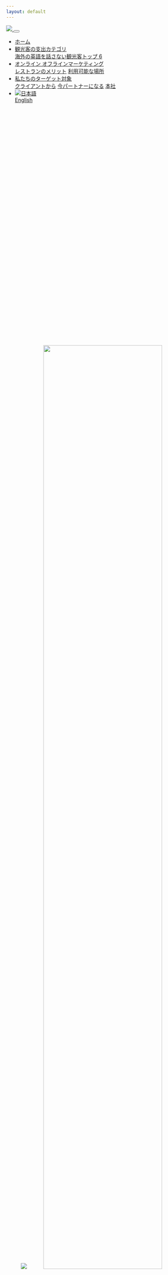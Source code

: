 ```yaml
---
layout: default
---
```

<nav class="navbar navbar-expand-md fixed-top bg-primary">
  <a href="/">
    <img src="/assets/images/logo.svg">
  </a>
  <button class="navbar-toggler navbar-toggler-right navbar-toggler navbar-toggler-right navbar-dark border-light" type="button" data-toggle="collapse" data-target="#navbarResponsive" aria-controls="navbarResponsive" aria-expanded="false" aria-label="Toggle navigation">
    <span class="navbar-toggler-icon"></span>
  </button>
  <div class="collapse navbar-collapse" id="navbarResponsive">
    <ul class="navbar-nav ml-auto">
      <li class="nav-item">
        <a class="nav-link js-smooth text-white" href="#top">ホーム</a>
      </li>
      <li class="nav-item dropdown">
        <a class="nav-item nav-link dropdown-toggle mr-md-2 text-white" href="#" id="category" data-toggle="dropdown" aria-haspopup="true" aria-expanded="false">
          観光客の支出カテゴリ
        </a>
        <div class="dropdown-menu dropdown-menu-md-right bg-black" aria-labelledby="category">
          <a class="dropdown-item text-primary js-smooth" href="#tourists-data">海外の英語を話さない観光客トップ 6</a>
        </div>
      </li>
      <li class="nav-item dropdown">
        <a class="nav-item nav-link dropdown-toggle mr-md-2 text-white" href="#" id="marketing" data-toggle="dropdown" aria-haspopup="true" aria-expanded="false">
          オンライン オフラインマーケティング
        </a>
        <div class="dropdown-menu dropdown-menu-md-right bg-black" aria-labelledby="marketing">
          <a class="dropdown-item text-primary js-smooth" href="#benefits-section">レストランのメリット</a>
          <a class="dropdown-item text-primary js-smooth" href="#locations-section">利用可能な場所</a>
        </div>
      </li>
      <li class="nav-item dropdown">
        <a class="nav-item nav-link dropdown-toggle mr-md-2 text-white" href="#" id="audience" data-toggle="dropdown" aria-haspopup="true" aria-expanded="false">
          私たちのターゲット対象
        </a>
        <div class="dropdown-menu dropdown-menu-md-right bg-black" aria-labelledby="audience">
          <a class="dropdown-item text-primary js-smooth" href="#audience-section">クライアントから</a>
          <a class="dropdown-item text-primary js-smooth" href="#contact-section">今パートナーになる</a>
          <a class="dropdown-item text-primary js-smooth" href="#headquarter-section">本社</a>
        </div>
      </li>
      <li class="nav-item dropdown">
        <a class="nav-item nav-link dropdown-toggle mr-md-2 text-white" href="#" id="language" data-toggle="dropdown" aria-haspopup="true" aria-expanded="false">
          <img src="/assets/images/japanese.svg" class="mr-2">日本語
        </a>
        <div class="dropdown-menu dropdown-menu-md-right bg-black" aria-labelledby="language">
          <a class="dropdown-item text-primary" href="/">English</a>
        </div>
      </li>
    </ul>
  </div>
</nav>
<header id="top" class="position-relative mt-5">
  <div class="bg-image bg-cover d-none d-md-block" style="background-image: url(/assets/images/banner1.png); background-position: center; height: 640px;">
  </div>
  <img src="/assets/images/banner1.png" class="w-100 d-md-none d-block">
  <img src="/assets/images/japanese_copy.svg" class="position-absolute" style="width: 80%;top: 0;right: 0;left: 0;right: 0;margin: auto;bottom: 0;">
</header>
<section id="why">
  <div class="container py-6rem">
    <h2 class="fs-46 text-center">
      なぜミスターメニュー？
    </h2>
    <p class="my-5">
      このプロダクトの成功は、コンプリート正確なデートに基づき、優れたユーザーエクスペリエンスに頼ることを確信し、レビュー、メニュー、レストランのデータの他、マッピングおよびジオロケーションサービスインフォメーションの面でアメリカ一流の戦略情報のプロバイダーと提携しています。ミスターメニューのすべてのデータは全国的に認められた一緒に配置されたデータセンターに保存され、冗長性、最適化されたユーザー接続とエクスペリエンスの両方を促進します。今後はウィーチャットペイ、アリペイの機能が含まれ、大手ライドシェアプロバイダーとのアプリ内部統合、レストラン内の注文で、持ち帰りとデリバリーの両方ができます。さらに、食事とショッピングの両方に使用できるデジタルクーポンと、アトラクション、スポーツイベント、コンサートのチケットへのアクセスを提供したいと考えています。
    </p>
    <img src="/assets/images/why.png" class="img-fluid">
  </div>
</section>
<section class="bg-light" id="tourists-data">
  <div class="container py-5 text-center py-6rem">
    <h2 class="fs-42 py-5">観光客の支出カテゴリ</h2>
    <img src="/assets/images/japanese_graph.svg" class="img-fluid">
    <h2 class="fs-42 py-5">海外の英語を話さない観光客トップ 6</h2>
    <img src="/assets/images/japanese_6-counties.png" class="img-fluid mb-5">
  </div>
</section>
<section id="marketing-section">
  <div class="container py-5 text-center py-6rem">
    <h2 class="fs-42 py-5">オンライン オフラインマーケティング</h2>
    <img src="/assets/images/marketing.png" class="img-fluid mb-5">
  </div>
</section>
<section id="marketing-section">
  <div class="container py-5 text-center py-6rem">
    <h2 class="fs-42 py-5">月間ユーザーユーザー</h2>
    <img src="/assets/images/japanese_sns_graph.png" class="img-fluid mb-5">
  </div>
</section>
<section id="benefits-section" class="bg-orange">
  <div class="container py-5 text-center py-6rem">
    <h2 class="fs-42 py-5">レストランのメリット</h2>
    <img src="/assets/images/japanese_benefits.png" class="img-fluid mb-5">
  </div>
</section>
<section id="locations-section">
  <div class="container py-5 text-center py-6rem">
    <h2 class="fs-42 pt-5">利用可能な場所</h2>
    <p class="my-5">
      私たちの最初のリリースでは、ターゲット市場はボストン、シカゴ、ロサンゼルス、ラスベガス、マイアミ、ニューヨーク、オーランド、フィラデルフィア、ソルトレイクシティ、サンディエゴ、サンフランシスコ、サンタバーバラ、シアトル、タンパ、ワシントンDC、ハワイです。 アプリが進化し、ユーザーが引き付け、ユーザーを支援できる場所を拡大します。 第2のターゲット市場は、日本から米国への訪問者です。現在年間約300万人の訪問者を訪ねるその後、他の英語圏の国々にアプリを持ち込む方法を探りたいと考えています。
    </p>
    <img src="/assets/images/japanese_locations.png" class="img-fluid mb-5">
  </div>
</section>
<section class="bg-black" id="audience-section">
  <div class="container py-5 text-center py-6rem">
    <h2 class="fs-42 pt-5 text-primary">対象ユーザー</h2>
    <p class="my-5 text-primary">
      グリーディーケットの当初のターゲット市場は中国からの外国人観光客で、現在は年間350万人の訪問者がある。 そのうち約50%が独立して手配し、旅行中にすべてのニーズを予約しています。 バックパッカーは、グリーディーケットアプリのターゲット市場です。 米国への平均旅行は14日間であり、訪問者は、通常、米国の3つの異なる都市または地域に滞在します。 16都市は年間350万人の観光客が4ヶ国語で訪れます。
    </p>
  </div>
</section>
<section id="audience-section">
  <div class="container py-5 text-center py-6rem">
    <h2 class="fs-42 pt-5">クライアントから</h2>
    <p class="text-light">私たちのクライアントはこのアプリを絶対に愛しています！</p>
    <div class="row">
      <div class="col-12 col-md-6 my-3">
        <div class="card mb-3 position-relative border-0">
          <div class="row">
            <div class="col-4">
              <img src="/assets/images/client1.png" class="card-img" alt="...">
            </div>
            <div class="col-8 text-left">
              <p class="card-text">Tグリィーディキャットは違うレストランでの注文をもっと簡単にされます。</p>
              <p class="fs-22 fc-green m-0 pc-p-absolute" style="bottom: 0;">キム・ゾア</p>
            </div>
          </div>
        </div>
      </div>
      <div class="col-12 col-md-6 my-3">
        <div class="card mb-3 position-relative border-0">
          <div class="row">
            <div class="col-4">
              <img src="/assets/images/client2.png" class="card-img" alt="...">
            </div>
            <div class="col-8 text-left">
              <p class="card-text">このアプリは私の最近のアメリカでの旅を楽にさせました。多くの異なるレストランから簡単に注文することができ、直接に翻訳翻訳してくれるのは本当に助かりました。
              </p>
              <p class="fs-22 fc-green m-0 pc-p-absolute" style="bottom: 0;">エデュアルド・ウングレアヌ</p>
            </div>
          </div>
        </div>
      </div>
      <div class="col-12 col-md-6 my-3">
        <div class="card mb-3 position-relative border-0">
          <div class="row">
            <div class="col-4">
              <img src="/assets/images/client3.png" class="card-img" alt="...">
            </div>
            <div class="col-8 text-left">
              <p class="card-text">以前レストランで食事をするのは本当に難しいです。このアプリは自分が何を尋ねようとしているのかサーバーさんに見せるだけで十分です。
              </p>
              <p class="fs-22 fc-green m-0 pc-p-absolute" style="bottom: 0;">テン・グエン</p>
            </div>
          </div>
        </div>
      </div>
      <div class="col-12 col-md-6 my-3">
        <div class="card mb-3 position-relative border-0">
          <div class="row">
            <div class="col-4">
              <img src="/assets/images/client4.png" class="card-img" alt="...">
            </div>
            <div class="col-8 text-left">
              <p class="card-text">近くのロケーションを見つけて家族と食事をするのが簡単になります。コミュニケーション機能の追加も素晴らしいです。
              </p>
              <p class="fs-22 fc-green m-0 pc-p-absolute" style="bottom: 0;">ランディ・フォー</p>
            </div>
          </div>
        </div>
      </div>
    </div>
  </div>
</section>
<section id="contact-section" class="bg-orange">
  <div class="container py-5 text-center py-6rem">
    <h2 class="fs-42 pt-5">今パートナーになる</h2>
    <p>より質の高い顧客をお見逃しなく、以下から登録してください。すぐにご連絡いたします。</p>
    <a href="https://forms.gle/B5aHcwJi6HnEzz6G8" class="btn btn-primary btn-lg text-white mt-5" target="_blank">問い合わせをする</a>
  </div>
</section>
<section id="headquarter-section">
  <div class="container py-5 text-center py-6rem">
    <h2 class="fs-42 text-white">本社</h2>
    <p class="text-white">ミスターメニューのUSA本社はフロリダ州タンパにあります。私たちのパートナーオフィスは中国の北京、韓国のソウル、日本の東京にあります。海外のチームは、翻訳とソフトウェアプログラミングのバックボーンです。ユーザーに正確な翻訳、直観的なデザイン、レスポンシブ検索、全体的な優れたエクスペリエンスを提供いたします。
    </p>
  </div>
  <div class="bg-black">
    <div class="container text-white">
      <div class="row">
        <div class="col-12 col-md-4 py-4">
          <i class="fa fa-phone pr-2"></i>電話番号：885-347-3339<br/>
          <i class="fa fa-envelope pr-2 fs-12"></i>メールアドレス：info@greedycatusa.com<br/>
          <i class="fa fa-map-marker pr-2"></i>住所：7815 N Dale Mabry Hwy suite 108, Tampa, FL 33614
        </div>
        <div class="col-12 col-md-4 py-4">
          <i class="fa fa-phone pr-2"></i>電話番号：010-53399332<br/>
          <i class="fa fa-envelope pr-2 fs-12"></i>メールアドレス：greedycat@chanmaomap.com<br/>
          <i class="fa fa-map-marker pr-2"></i>住所：Room 19F, Plaza B, Foreign Enterprise Building, Chaoyang D istrict, Beijing
        </div>
        <div class="col-12 col-md-4 py-4">
          <i class="fa fa-phone pr-2"></i>電話番号：+81-9041777596<br/>
          <i class="fa fa-envelope pr-2 fs-12"></i>メールアドレス：to.be.mr.all.rounder@gmail.com<br/>
          <i class="fa fa-map-marker pr-2"></i>住所：3rd floor,No.14, 1-chome, Tomigaya, shibuya district,Tokyo
        </div>
      </div>
    </div>
  </div>
</section>
